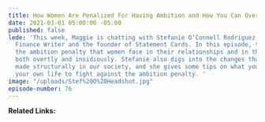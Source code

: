 ```yaml
---
title: How Women Are Penalized For Having Ambition and How You Can Overcome It
date: 2021-03-01 05:00:00 -05:00
published: false
lede: 'This week, Maggie is chatting with Stefanie O’Connell Rodriguez, who is a Personal
  Finance Writer and the founder of Statement Cards. In this episode, they chat about
  the ambition penalty that women face in their relationships and in the workplace,
  both overtly and insidiously. Stefanie also digs into the changes that need to be
  made structurally in our society, and she gives some tips on what you can do in
  your own life to fight against the ambition penalty. '
image: "/uploads/Stef%20O%20Headshot.jpg"
episode-number: 76
---
```


**Related Links:**